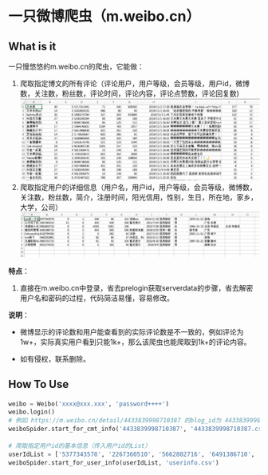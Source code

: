 # 一只微博爬虫（m.weibo.cn）

## What is it

一只慢悠悠的m.weibo.cn的爬虫，它能做：

1. 爬取指定博文的所有评论（评论用户，用户等级，会员等级，用户id，微博数，关注数，粉丝数，评论时间，评论内容，评论点赞数，评论回复数)
    ![评论数据](.pic/cmt.png)
2. 爬取指定用户的详细信息（用户名，用户id，用户等级，会员等级，微博数，关注数，粉丝数，简介，注册时间，阳光信用，性别，生日，所在地，家乡，大学，公司）
    ![评论数据](.pic/user.png)

**特点**：

1. 直接在m.weibo.cn中登录，省去prelogin获取serverdata的步骤，省去解密用户名和密码的过程，代码简洁易懂，容易修改。

**说明**：

- 微博显示的评论数和用户能查看到的实际评论数是不一致的，例如评论为1w+，实际真实用户看到只能1k+，那么该爬虫也能爬取到1k+的评论内容。

- 如有侵权，联系删除。

## How To Use

```python
weibo = Weibo('xxxx@xxx.xxx', 'password++++')
weibo.login()
# 例如 https://m.weibo.cn/detail/4433839998710387 的blog_id为 4433839998710387
weiboSpider.start_for_cmt_info('4433839998710387', '4433839998710387.csv')

# 爬取指定用户id的基本信息（传入用户id的List）
userIdList = ['5377343578', '2267360510', '5662802716', '6491386710', '6120794556', '5462352881', '5691701715', '6015174010']
weiboSpider.start_for_user_info(userIdList, 'userinfo.csv')

```